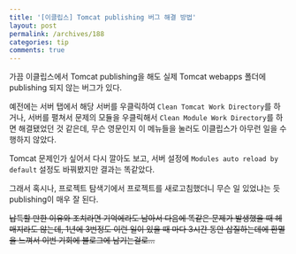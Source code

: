 ```yaml
---
title: '[이클립스] Tomcat publishing 버그 해결 방법'
layout: post
permalink: /archives/188
categories: tip
comments: true
---
```

가끔 이클립스에서 Tomcat publishing을 해도 실제 Tomcat webapps 폴더에 publishing 되지 않는 버그가 있다.

예전에는 서버 탭에서 해당 서버를 우클릭하여 `Clean Tomcat Work Directory`를 하거나, 서버를 펼쳐서 문제의 모듈을 우클릭해서 `Clean Module Work Directory`를 하면 해결됐었던 것 같은데, 무슨 영문인지 이 메뉴들을 눌러도 이클립스가 아무런 일을 수행하지 않았다.

Tomcat 문제인가 싶어서 다시 깔아도 보고, 서버 설정에 `Modules auto reload by default` 설정도 바꿔봤지만 결과는 똑같았다.

그래서 혹시나, 프로젝트 탐색기에서 프로젝트를 새로고침했더니 무슨 일 있었냐는 듯 publishing이 매우 잘 된다.

~~납득할 만한 이유와 조치라면 기억에라도 남아서 다음에 똑같은 문제가 발생했을 때 헤매지라도 않는데, 1년에 3번정도 이런 일이 있을 때 마다 3시간 동안 삽질하는데에 환멸을 느껴서 이번 기회에 블로그에 남기는걸로...~~ 
